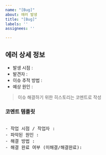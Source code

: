 ```yaml
---
name: "[Bug]"
about: 에러 발생
title: "[Bug]"
labels: ''
assignees: ''

---
```


## 에러 상세 정보

- 발생 시점 :
- 발견자 : 
- 이슈 추적 방법 :
- 예상 원인 :

> 이슈 해결하기 위한 히스토리는 코멘트로 작성

### 코멘트 템플릿 
<pre> 
- 작업 시점 / 작업자 : 
- 파악된 원인 :
- 해결 방법 : 
- 해결 완료 여부 (미해결/해결완료): 
</pre>